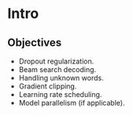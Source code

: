 # Intro

## Objectives

- Dropout regularization.
- Beam search decoding.
- Handling unknown words.
- Gradient clipping.
- Learning rate scheduling.
- Model parallelism (if applicable).
